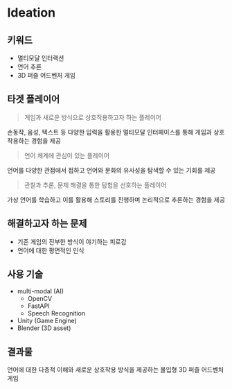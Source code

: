 # Ideation

## 키워드

- 멀티모달 인터랙션
- 언어 추론
- 3D 퍼즐 어드벤처 게임

## 타겟 플레이어

> 게임과 새로운 방식으로 상호작용하고자 하는 플레이어  
  
  손동작, 음성, 텍스트 등 다양한 입력을 활용한 멀티모달 인터페이스를 통해 게임과 상호작용하는 경험을 제공

>  언어 체계에 관심이 있는 플레이어
  
  언어를 다양한 관점에서 접하고 언어와 문화의 유사성을 탐색할 수 있는 기회를 제공

> 관찰과 추론, 문제 해결을 통한 탐험을 선호하는 플레이어  
  
  가상 언어를 학습하고 이를 활용해 스토리를 진행하며 논리적으로 추론하는 경험을 제공

## 해결하고자 하는 문제

- 기존 게임의 진부한 방식이 야기하는 피로감
- 언어에 대한 평면적인 인식

## 사용 기술

- multi-modal (AI)
    - OpenCV
    - FastAPI
    - Speech Recognition
- Unity (Game Engine)
- Blender (3D asset)

## 결과물

언어에 대한 다층적 이해와 새로운 상호작용 방식을 제공하는 몰입형 3D 퍼즐 어드벤처 게임